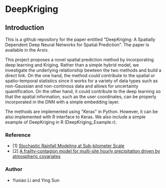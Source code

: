 # DeepKriging

## Introduction
This is a github repository for the paper entitled "DeepKriging: A Spatially Dependent Deep Neural Networks for Spatial Prediction". The paper is available in the Arxiv.

This project proposes a novel spatial prediction method by incorporating deep learning and Kriging. Rather than a simple hybrid model, we investigate the underlying relationship bewteen the two methods and build a direct link. On the one hand, the method could contribute to the spatial or spatio-temporal statistics since it works for a variety of data types such as non-Gaussian and non-continous data and allows for uncertainty quantification. On the other hand, it could contribute to the deep learning so that the spatial information, such as the user coordinates, can be properly incorporated in the DNN with a simple embedding layer.

The methods are implemented using "Keras" in Python. However, it can be also implemented with R interface to Keras. We also include a simple example of DeepKriging in R (DeepKriging_Example.r).

### Reference
* [1] [Stochastic Rainfall Modeling at Sub-kilometer Scale](https://agupubs.onlinelibrary.wiley.com/doi/full/10.1029/2018WR022817)
* [2] [A frailty-contagion model for multi-site hourly precipitation driven by atmospheric covariates](https://www.sciencedirect.com/science/article/pii/S0309170815000032)

### Author
- Yuxiao Li and Ying Sun
